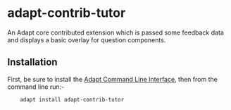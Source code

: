 adapt-contrib-tutor
===============

An Adapt core contributed extension which is passed some feedback data and displays a basic overlay for question components.

Installation
------------

First, be sure to install the [Adapt Command Line Interface](https://github.com/cajones/adapt-cli), then from the command line run:-

        adapt install adapt-contrib-tutor


